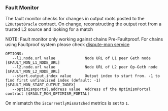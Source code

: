 ### Fault Monitor

The fault monitor checks for changes in output roots posted to the `L2OutputOracle` contract. On change, reconstructing the output root from a trusted L2 source and looking for a match

NOTE: Fault monitor  only working against chains Pre-Faultproof. For chains using Faultproof system please check [dispute-mon service](https://github.com/ethereum-optimism/optimism/blob/develop/op-dispute-mon/README.md)

```
OPTIONS:
   --l1.node.url value             Node URL of L1 peer Geth node [$FAULT_MON_L1_NODE_URL]
   --l2.node.url value             Node URL of L2 peer Op-Geth node [$FAULT_MON_L2_NODE_URL]
   --start.output.index value      Output index to start from. -1 to find first unfinalized index (default: -1) [$FAULT_MON_START_OUTPUT_INDEX]
   --optimismportal.address value  Address of the OptimismPortal contract [$FAULT_MON_OPTIMISM_PORTAL]
```

On mismatch the `isCurrentlyMismatched` metrics is set to `1`.
